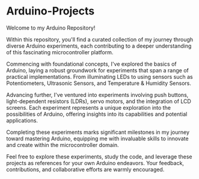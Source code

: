 # Arduino-Projects

Welcome to my Arduino Repository!

Within this repository, you'll find a curated collection of my journey through diverse Arduino experiments, each contributing to a deeper understanding of this fascinating microcontroller platform.

Commencing with foundational concepts, I've explored the basics of Arduino, laying a robust groundwork for experiments that span a range of practical implementations. From illuminating LEDs to using sensors such as Potentiometers, Ultrasonic Sensors, and Temperature & Humidity Sensors.

Advancing further, I've ventured into experiments involving push buttons, light-dependent resistors (LDRs), servo motors, and the integration of LCD screens. Each experiment represents a unique exploration into the possibilities of Arduino, offering insights into its capabilities and potential applications.

Completing these experiments marks significant milestones in my journey toward mastering Arduino, equipping me with invaluable skills to innovate and create within the microcontroller domain.

Feel free to explore these experiments, study the code, and leverage these projects as references for your own Arduino endeavors. Your feedback, contributions, and collaborative efforts are warmly encouraged.
